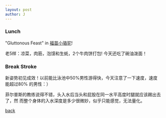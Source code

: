 ```yaml
---
layout: post
author: J
---
```


### Lunch

"Gluttonous Feast" in [福苗小骆驼](http://map.sogou.com/u/K9Ldme)!

老5样：凉菜，肉筋，泡馍和生蚝，2个牛肉饼打包! 今天还吃了碗油泼面！

### Break Stroke

新姿势初见成效！以前能比泳池中50%男性游得快，今天注意了一下速度，速度能超过80%
的男性：）

菲尔普斯的教练说得不错，头入水后当头和屁股在同一水平高度时腿就应该踢出去了，然
而整个身体的入水深度是多少很微妙，似乎只能感觉，无法量化。

[back](https://yifanjiang.github.io/)

